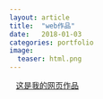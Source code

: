 ```yaml
---
layout: article
title:  "web作品"
date:   2018-01-03
categories: portfolio
image:
  teaser: html.png
---
```

    [这是我的网页作品]( https://yanxinshu.github.io/portfolio/branch/index.html)
